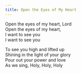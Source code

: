 ```yaml
---
title: Open the Eyes of My Heart
---
```

Open the eyes of my heart, Lord\
Open the eyes of my heart,\
I want to see you\
I want to see you

To see you high and lifted up\
Shining in the light of your glory\
Pour out your power and love\
As we sing, Holy, Holy, Holy